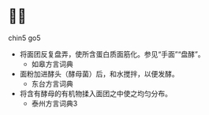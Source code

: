 # 𢷹酵
chin5 go5
+ 将面团反复盘弄，使所含蛋白质面筋化。参见“手面”“盘酵”。
  * 如皋方言词典
+ 面粉加进酵头（酵母菌）后，和水搅拌，以便发酵。
  * 东台方言词典
+ 将含有酵母的有机物揉入面团之中使之均匀分布。
  * 泰州方言词典3
